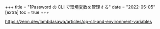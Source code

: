 +++
title = "1Password の CLI で環境変数を管理する"
date = "2022-05-05"
[extra]
toc = true
+++

<https://zenn.dev/lambdasawa/articles/op-cli-and-environment-variables>

